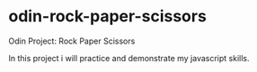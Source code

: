 # odin-rock-paper-scissors
Odin Project: Rock Paper Scissors

In this project i will practice and demonstrate my javascript skills.

